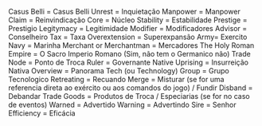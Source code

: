 Casus Belli = Casus Belli
Unrest = Inquietação
Manpower = Manpower
Claim = Reinvindicação
Core = Núcleo
Stability = Estabilidade
Prestige = Prestigio
Legitymacy = Legitimidade
Modifier = Modificadores
Advisor = Conselheiro
Tax = Taxa
Overextension = Superexpansão
Army= Exercito
Navy = Marinha
Merchant or Merchantman = Mercadores
The Holy Roman Empire = O Sacro Imperio Romano (Sim, não tem o Germanico não)
Trade Node = Ponto de Troca
Ruler = Governante
Native Uprising = Insurreição Nativa
Overview = Panorama
Tech (ou Technology) Group = Grupo Tecnologico
Retreating = Recuando 
Merge = Misturar (se for uma referencia direta ao exército ou aos comandos do jogo) / Fundir
Disband = Debandar
Trade Goods = Produtos de Troca / Especiarias (se for no caso de eventos)
Warned = Advertido
Warning = Advertindo
Sire = Senhor
Efficiency = Eficácia 
